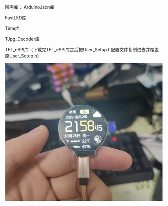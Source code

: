 所需库：
ArduinoJson库  

FastLED库  

Time库  

TJpg_Decoder库  

TFT_eSPI库（下载完TFT_eSPI库之后把User_Setup.h配置文件复制进去并覆盖原User_Setup.h）

![img](https://github.com/Myzhazha/ESP-32_GC9A01_JPG/blob/main/img/4.jpg)  
